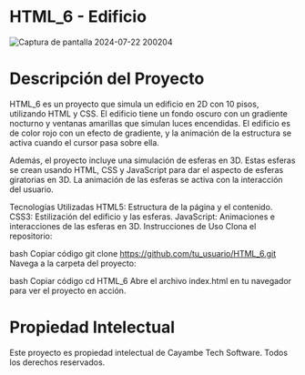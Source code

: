 # HTML_6 - Edificio


![Captura de pantalla 2024-07-22 200204](https://github.com/user-attachments/assets/aa61f09f-6748-4f55-b52a-f594b1d1eb68)

# Descripción del Proyecto
HTML_6 es un proyecto que simula un edificio en 2D con 10 pisos, utilizando HTML y CSS. El edificio tiene un fondo oscuro con un gradiente nocturno y ventanas amarillas que simulan luces encendidas. El edificio es de color rojo con un efecto de gradiente, y la animación de la estructura se activa cuando el cursor pasa sobre ella.

Además, el proyecto incluye una simulación de esferas en 3D. Estas esferas se crean usando HTML, CSS y JavaScript para dar el aspecto de esferas giratorias en 3D. La animación de las esferas se activa con la interacción del usuario.

Tecnologías Utilizadas
HTML5: Estructura de la página y el contenido.
CSS3: Estilización del edificio y las esferas.
JavaScript: Animaciones e interacciones de las esferas en 3D.
Instrucciones de Uso
Clona el repositorio:

bash
Copiar código
git clone https://github.com/tu_usuario/HTML_6.git
Navega a la carpeta del proyecto:

bash
Copiar código
cd HTML_6
Abre el archivo index.html en tu navegador para ver el proyecto en acción.

# Propiedad Intelectual
Este proyecto es propiedad intelectual de Cayambe Tech Software. Todos los derechos reservados.
